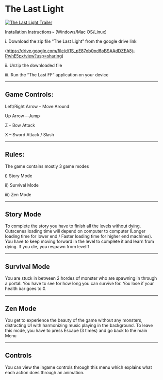 # The Last Light 



[![The Last Light Trailer](https://images-wixmp-ed30a86b8c4ca887773594c2.wixmp.com/f/e9e26a99-88d7-40d7-92b8-9ff0bd8de23d/dg3vj4m-2f0cd794-62f4-4aba-a55f-2dd8f51ac255.png/v1/fit/w_828,h_1172/the_last_light_poster_final_by_udaria_dg3vj4m-414w-2x.png?token=eyJ0eXAiOiJKV1QiLCJhbGciOiJIUzI1NiJ9.eyJzdWIiOiJ1cm46YXBwOjdlMGQxODg5ODIyNjQzNzNhNWYwZDQxNWVhMGQyNmUwIiwiaXNzIjoidXJuOmFwcDo3ZTBkMTg4OTgyMjY0MzczYTVmMGQ0MTVlYTBkMjZlMCIsIm9iaiI6W1t7ImhlaWdodCI6Ijw9MTgxMyIsInBhdGgiOiJcL2ZcL2U5ZTI2YTk5LTg4ZDctNDBkNy05MmI4LTlmZjBiZDhkZTIzZFwvZGczdmo0bS0yZjBjZDc5NC02MmY0LTRhYmEtYTU1Zi0yZGQ4ZjUxYWMyNTUucG5nIiwid2lkdGgiOiI8PTEyODAifV1dLCJhdWQiOlsidXJuOnNlcnZpY2U6aW1hZ2Uub3BlcmF0aW9ucyJdfQ.cVIdPJOMTNNX4KzMfcREnOpNMVjJog3LweDN3kgaTSs)](https://www.youtube.com/watch?v=THoo8PgohL4)

Installation Instructions¬ (Windows/Mac OS/Linux)


i.	Download the zip file “The Last Light” from the google drive link

 (https://drive.google.com/file/d/1S_pE87ob0od6oBSAAdDZEA8j-PwhE5px/view?usp=sharing)

ii.	Unzip the downloaded file

iii.	Run the “The Last FF” application on your device

--------------------------------------------------------------------------------------------------------------------------------------------------------------------

## Game Controls:

Left/Right Arrow – Move Around

Up Arrow – Jump

Z – Bow Attack

X – Sword Attack / Slash

---------------------------------------------------------------------------------------------------------------------------------------------------------------------

## Rules:

The game contains mostly 3 game modes 

i)	Story Mode

ii)	Survival Mode

iii)	Zen Mode



--------------------------------------------------------------------------------------------------------------------------------------------------------------------

## Story Mode

To complete the story you have to finish all the levels without dying. 
Cutscenes loading time will depend on computer to computer (Longer loading time for lower end / Faster loading time for higher end machines). 
You have to keep moving forward in the level to complete it and learn from dying.
If you die, you respawn from level 1

--------------------------------------------------------------------------------------------------------------------------------------------------------------------

## Survival Mode

You are stuck in between 2 hordes of monster who are spawning in through a portal. You have to see for how long you can survive for.
You lose if your health bar goes to 0.

--------------------------------------------------------------------------------------------------------------------------------------------------------------------

## Zen Mode

You get to experience the beauty of the game without any monsters, distracting UI with harmonizing music playing in the background.
To leave this mode, you have to press Escape (3 times) and go back to the main Menu

--------------------------------------------------------------------------------------------------------------------------------------------------------------------

## Controls

You can view the ingame controls through this menu which explains what each action does through an animation.
 



